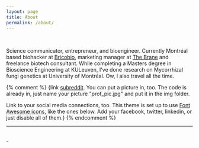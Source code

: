 ```yaml
---
layout: page
title: About
permalink: /about/
---
```



<br/>

Science communicator, entrepreneur, and bioengineer.
Currently Montréal based biohacker at <a href="http://brico.bio" target="blank">Bricobio</a>, marketing manager at <a href="http://www.thebrane.com" target="blank">The Brane</a> and freelance biotech consultant.
While completing a Masters degree in Bioscience Engineering at KULeuven, I've done research on Mycorrhizal fungi genetics at University of Montréal. Ow, I also travel all the time.

{% comment %}
{link <a href="http://reddit.com" target="blank">subreddit</a>. You can put a picture in, too. The code is already in, just name your picture "prof_pic.jpg" and put it in the img folder.

Link to your social media connections, too. This theme is set up to use <a href="http://fortawesome.github.io/Font-Awesome/" target="blank">Font Awesome icons</a>, like the ones below. Add your facebook, twitter, linkedin, or just disable all of them.}
{% endcomment %}
<hr/>
<br/>
<span class="contacticon center">
	<a href="https://twitter.com/kenzasaml" target="blank"><i class="fa fa-twitter fa-fw"></i></a>
	<a href="mailto:admin@kenza.science" target="blank"><i class="fa fa-envelope-o fa-fw fa--1x"></i></a>
</span>
<div class="col three caption">
	-
</div>

